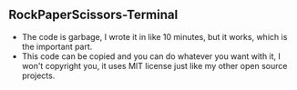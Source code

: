 ## RockPaperScissors-Terminal
* The code is garbage, I wrote it in like 10 minutes, but it works, which is the important part.
* This code can be copied and you can do whatever you want with it, I won't copyright you, it uses MIT license just like my other open source projects.
